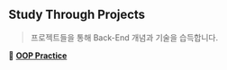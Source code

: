## Study Through Projects
> 프로젝트들을 통해 Back-End 개념과 기술을 습득합니다.

:pushpin: [**OOP Practice**](https://github.com/VenusIM/BE_StudyWithProjects/tree/master/oop-practice)
